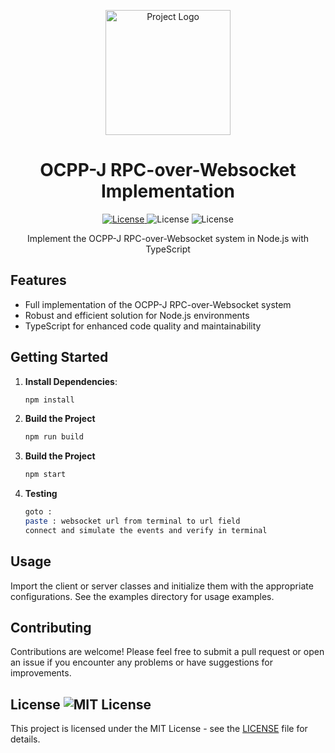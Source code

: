 <p align="center">
  <img src="https://repository-images.githubusercontent.com/336054515/cc306c80-dda5-11eb-9345-9eda7738390e" alt="Project Logo" width="200" />
</p>

<h1 align="center">OCPP-J RPC-over-Websocket Implementation</h1>

<p align="center">
  <a href="https://opensource.org/licenses/MIT">
    <img src="https://img.shields.io/badge/license-MIT-blue.svg" alt="License" />
  </a>
    <img src="https://badges.frapsoft.com/os/v1/open-source.png?v=102" alt="License" />
    <img src="https://camo.githubusercontent.com/dc48810e6ff5f7bbc2f6820e9a6e28e810381e86ed415d29a5a3c6a12945d898/68747470733a2f2f696d672e736869656c64732e696f2f6769746875622f7061636b6167652d6a736f6e2f646570656e64656e63792d76657273696f6e2f4d69636861656c43757272696e2f62616467652d67656e657261746f722f6465762f747970657363726970743f6c6f676f3d74797065736372697074266c6f676f436f6c6f723d7768697465" alt="License" />
</p>

<p align="center">Implement the OCPP-J RPC-over-Websocket system in Node.js with TypeScript</p>

## Features

-   Full implementation of the OCPP-J RPC-over-Websocket system
-   Robust and efficient solution for Node.js environments
-   TypeScript for enhanced code quality and maintainability

## Getting Started

1. **Install Dependencies**:

    ```bash
    npm install
    ```

2. **Build the Project**

    ```bash
    npm run build
    ```

3. **Build the Project**

    ```bash
    npm start
    ```

4. **Testing**
    ```bash
    goto :
    paste : websocket url from terminal to url field
    connect and simulate the events and verify in terminal
    ```

## Usage

Import the client or server classes and initialize them with the appropriate configurations. See the examples directory for usage examples.

## Contributing

Contributions are welcome! Please feel free to submit a pull request or open an issue if you encounter any problems or have suggestions for improvements.

## License ![MIT License](https://camo.githubusercontent.com/9044897a5d7bef7816e012e7146e3aaf2241f627434b489773a2361a2a4716b7/68747470733a2f2f696d672e736869656c64732e696f2f62616467652f4c6963656e73652d4d49542d626c7565)

This project is licensed under the MIT License - see the [LICENSE]("/LICENSE") file for details.
